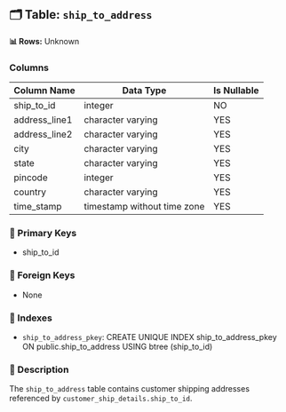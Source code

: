 ## 🗂️ Table: `ship_to_address`

**📊 Rows:** Unknown

### Columns
| Column Name | Data Type | Is Nullable |
|-------------|-----------|-------------|
| ship_to_id | integer | NO |
| address_line1 | character varying | YES |
| address_line2 | character varying | YES |
| city | character varying | YES |
| state | character varying | YES |
| pincode | integer | YES |
| country | character varying | YES |
| time_stamp | timestamp without time zone | YES |

### 🔐 Primary Keys
- ship_to_id

### 🔗 Foreign Keys
- None

### 🧭 Indexes
- `ship_to_address_pkey`: CREATE UNIQUE INDEX ship_to_address_pkey ON public.ship_to_address USING btree (ship_to_id)

### 📝 Description
The `ship_to_address` table contains customer shipping addresses referenced by `customer_ship_details.ship_to_id`.
